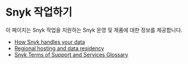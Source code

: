 # Snyk 작업하기

이 페이지는 Snyk 작업을 지원하는 Snyk 운영 및 제품에 대한 정보를 제공합니다.

* [How Snyk handles your data](how-snyk-handles-your-data.md)
* [Regional hosting and data residency](regional-hosting-and-data-residency.md)
* [Snyk Terms of Support and Services Glossary](snyk-terms-of-support-and-services-glossary/)
